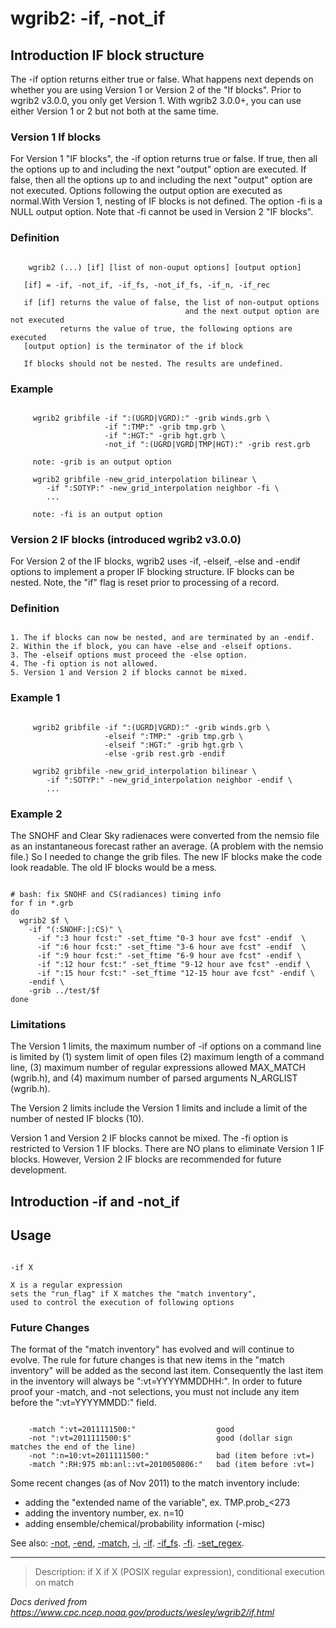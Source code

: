 # wgrib2: -if, -not_if

## Introduction IF block structure

The -if option returns either true or false. What happens
next depends on whether you are using Version 1 or Version 2 of the "If blocks".
Prior to wgrib2 v3.0.0, you only get Version 1. With wgrib2 3.0.0+, you can use
either Version 1 or 2 but not both at the same time.

### Version 1 If blocks

For Version 1 "IF blocks", the -if option returns true or false. If true, then
all the options up to and including the next "output" option are executed. If false, then
all the options up to and including the next "output" option are not executed. Options following
the output option are executed as normal.With Version 1, nesting of IF blocks is not defined. The
option -fi is a NULL output option. Note that -fi
cannot be used in Version 2 "IF blocks".

### Definition

```

    wgrib2 (...) [if] [list of non-ouput options] [output option]

   [if] = -if, -not_if, -if_fs, -not_if_fs, -if_n, -if_rec

   if [if] returns the value of false, the list of non-output options
                                       and the next output option are not executed
           returns the value of true, the following options are executed
   [output option] is the terminator of the if block

   If blocks should not be nested. The results are undefined.

```

### Example

```

     wgrib2 gribfile -if ":(UGRD|VGRD):" -grib winds.grb \
                     -if ":TMP:" -grib tmp.grb \
                     -if ":HGT:" -grib hgt.grb \
                     -not_if ":(UGRD|VGRD|TMP|HGT):" -grib rest.grb

     note: -grib is an output option

     wgrib2 gribfile -new_grid_interpolation bilinear \
        -if ":SOTYP:" -new_grid_interpolation neighbor -fi \
        ...

     note: -fi is an output option

```

### Version 2 IF blocks (introduced wgrib2 v3.0.0)

For Version 2 of the IF blocks, wgrib2 uses
-if, -elseif, -else and
-endif options to implement a proper IF blocking structure. IF blocks
can be nested. Note, the "if" flag is reset prior to processing of a record.

### Definition

```

1. The if blocks can now be nested, and are terminated by an -endif.
2. Within the if block, you can have -else and -elseif options.
3. The -elseif options must proceed the -else option.
4. The -fi option is not allowed.
5. Version 1 and Version 2 if blocks cannot be mixed.

```

### Example 1

```

     wgrib2 gribfile -if ":(UGRD|VGRD):" -grib winds.grb \
                     -elseif ":TMP:" -grib tmp.grb \
                     -elseif ":HGT:" -grib hgt.grb \
                     -else -grib rest.grb -endif

     wgrib2 gribfile -new_grid_interpolation bilinear \
        -if ":SOTYP:" -new_grid_interpolation neighbor -endif \
        ...

```

### Example 2

The SNOHF and Clear Sky radienaces were converted from the nemsio file as
an instantaneous forecast rather an average. (A problem with the nemsio
file.) So I needed to change the
grib files. The new IF blocks make the code look readable. The old
IF blocks would be a mess.

```

# bash: fix SNOHF and CS(radiances) timing info
for f in *.grb
do
  wgrib2 $f \
    -if "(:SNOHF:|:CS)" \
      -if ":3 hour fcst:" -set_ftime "0-3 hour ave fcst" -endif  \
      -if ":6 hour fcst:" -set_ftime "3-6 hour ave fcst" -endif  \
      -if ":9 hour fcst:" -set_ftime "6-9 hour ave fcst" -endif \
      -if ":12 hour fcst:" -set_ftime "9-12 hour ave fcst" -endif \
      -if ":15 hour fcst:" -set_ftime "12-15 hour ave fcst" -endif \
    -endif \
    -grib ../test/$f
done

```

### Limitations

The Version 1 limits,
the maximum number of -if options on a command
line is limited by (1) system limit of open files
(2) maximum length of a command line,
(3) maximum number of regular expressions allowed MAX_MATCH (wgrib.h),
and (4) maximum number of parsed arguments N_ARGLIST (wgrib.h).

The Version 2 limits include the Version 1 limits and include a limit
of the number of nested IF blocks (10).

Version 1 and Version 2 IF blocks cannot be mixed. The
-fi option is restricted to Version 1 IF blocks.
There are NO plans to eliminate Version 1 IF blocks. However,
Version 2 IF blocks are recommended for future development.

## Introduction -if and -not_if

## Usage

```

-if X

X is a regular expression
sets the "run_flag" if X matches the "match inventory",
used to control the execution of following options

```

### Future Changes

The format of the "match inventory" has evolved and will continue to evolve.
The rule for future changes is that new items in the "match inventory" will be added
as the second last item. Consequently the last item in the inventory will always
be ":vt=YYYYMMDDHH:". In order to future proof your
-match, and -not selections, you
must not include any item before the ":vt=YYYYMMDD:" field.

```

    -match ":vt=2011111500:"                  good
    -not ":vt=2011111500:$"                   good (dollar sign matches the end of the line)
    -not ":n=10:vt=2011111500:"               bad (item before :vt=)
    -match ":RH:975 mb:anl::vt=2010050806:"   bad (item before :vt=)

```

Some recent changes (as of Nov 2011) to the match inventory include:

- adding the "extended name of the variable", ex. TMP.prob\_<273
- adding the inventory number, ex. n=10
- adding ensemble/chemical/probability information (-misc)

See also: [-not](./not.md),
[-end](./end.md),
[-match](./match.md),
[-i](./i.md),
[-if](./if.md).
[-if_fs](./if_fs.md).
[-fi](./fi.md).
[-set_regex](./set_regex.md).

---

> Description: if X if X (POSIX regular expression), conditional execution on match

_Docs derived from <https://www.cpc.ncep.noaa.gov/products/wesley/wgrib2/if.html>_

